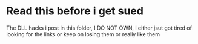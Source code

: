 # Read this before i get sued

The DLL hacks i post in this folder, I DO NOT OWN, i either jsut got tired of looking for the links or keep on losing them or really like them
